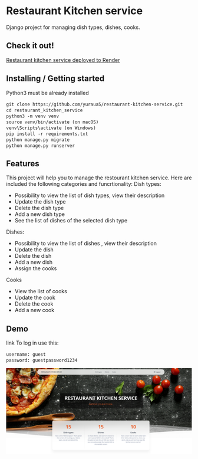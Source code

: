# Restaurant Kitchen service
Django project for managing dish types, dishes, cooks.

## Check it out!

[Restaurant kitchen service deployed to Render](https://restaurant-kitchen-service-h2jz.onrender.com/)
## Installing / Getting started
Python3 must be already installed
```shell
git clone https://github.com/yuraua5/restaurant-kitchen-service.git
cd restaurant_kitchen_service
python3 -m venv venv
source venv/bin/activate (on macOS)
venv\Scripts\activate (on Windows)
pip install -r requirements.txt
python manage.py migrate
python manage.py runserver
```


## Features

This project will help you to manage  the restourant kitchen service. Here are included the following categories and funcrtionality: 
Dish types:
- Possibility to view the list of dish types, view their description
- Update the dish type
- Delete the dish type 
- Add a new dish type
- See the list of dishes of the selected dish type

Dishes:
- Possibility to view the list of dishes , view their description
- Update the dish 
- Delete the dish 
- Add a new dish 
- Assign the cooks

Cooks
- View the list of cooks
- Update the cook
- Delete the cook
- Add a new cook

## Demo
link
To log in use this:
```
username: guest
password: guestpassword1234
```
![Index_page](demo.png)